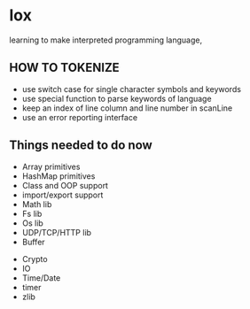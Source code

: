 # lox

learning to make interpreted programming language,

## HOW TO TOKENIZE

- use switch case for single character symbols and keywords
- use special function to parse keywords of language
- keep an index of line column and line number in scanLine
- use an error reporting interface

## Things needed to do now

- Array primitives
- HashMap primitives
- Class and OOP support
- import/export support
- Math lib
- Fs lib
- Os lib
- UDP/TCP/HTTP lib
- Buffer

<!-- can be done later -->

- Crypto
- IO
- Time/Date
- timer
- zlib
